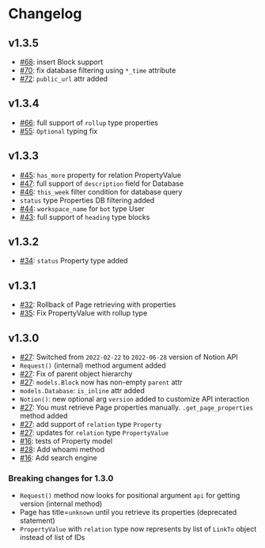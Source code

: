 # Changelog

## v1.3.5

- [#68](https://github.com/lastorel/pytion/issues/68): insert Block support
- [#70](https://github.com/lastorel/pytion/issues/70): fix database filtering using `*_time` attribute
- [#72](https://github.com/lastorel/pytion/issues/72): `public_url` attr added

## v1.3.4

- [#66](https://github.com/lastorel/pytion/issues/66): full support of `rollup` type properties
- [#55](https://github.com/lastorel/pytion/pull/55): `Optional` typing fix

## v1.3.3

- [#45](https://github.com/lastorel/pytion/issues/45): `has_more` property for relation PropertyValue
- [#47](https://github.com/lastorel/pytion/issues/47): full support of `description` field for Database
- [#46](https://github.com/lastorel/pytion/issues/46): `this_week` filter condition for database query
- `status` type Properties DB filtering added
- [#44](https://github.com/lastorel/pytion/issues/44): `workspace_name` for `bot` type User 
- [#43](https://github.com/lastorel/pytion/issues/43): full support of `heading` type blocks

## v1.3.2

- [#34](https://github.com/lastorel/pytion/issues/34): `status` Property type added

## v1.3.1

- [#32](https://github.com/lastorel/pytion/issues/32): Rollback of Page retrieving with properties
- [#35](https://github.com/lastorel/pytion/issues/35): Fix PropertyValue with rollup type

## v1.3.0

- [#27](https://github.com/lastorel/pytion/issues/27): Switched from `2022-02-22` to `2022-06-28` version of Notion API
- `Request()` (internal) method argument added
- [#27](https://github.com/lastorel/pytion/issues/27): Fix of parent object hierarchy
- [#27](https://github.com/lastorel/pytion/issues/27): `models.Block` now has non-empty `parent` attr
- `models.Database`: `is_inline` attr added
- `Notion()`: new optional arg `version` added to customize API interaction
- [#27](https://github.com/lastorel/pytion/issues/27): You must retrieve Page properties manually. `.get_page_properties` method added
- [#27](https://github.com/lastorel/pytion/issues/27): add support of `relation` type `Property`
- [#27](https://github.com/lastorel/pytion/issues/27): updates for `relation` type `PropertyValue`
- [#16](https://github.com/lastorel/pytion/issues/17): tests of Property model
- [#28](https://github.com/lastorel/pytion/issues/28): Add whoami method
- [#16](https://github.com/lastorel/pytion/issues/16): Add search engine

### Breaking changes for 1.3.0

- `Request()` method now looks for positional argument `api` for getting version (internal method)
- Page has title=`unknown` until you retrieve its properties (deprecated statement)
- `PropertyValue` with `relation` type now represents by list of `LinkTo` object instead of list of IDs